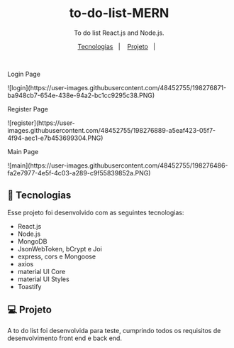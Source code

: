 <h1 align="center"> to-do-list-MERN </h1>

<p align="center">
To do list React.js and Node.js.
</p>

<p align="center">
  <a href="#-tecnologias">Tecnologias</a>&nbsp;&nbsp;&nbsp;|&nbsp;&nbsp;&nbsp;
  <a href="#-projeto">Projeto</a>&nbsp;&nbsp;&nbsp;|&nbsp;&nbsp;&nbsp;
</p>

<br>

<p align="center">
  <p>Login Page</p>
![login](https://user-images.githubusercontent.com/48452755/198276871-ba948cb7-654e-438e-94a2-bc1cc9295c38.PNG)
</p>

<p align="center">
  <p>Register Page</p>
 ![register](https://user-images.githubusercontent.com/48452755/198276889-a5eaf423-05f7-4f94-aec1-e7b453699304.PNG)
</p>


<p align="center">
  <p>Main Page</p>
  ![main](https://user-images.githubusercontent.com/48452755/198276486-fa2e7977-4e5f-4c03-a289-c9f55839852a.PNG)

</p>

## 🚀 Tecnologias

Esse projeto foi desenvolvido com as seguintes tecnologias:

- React.js
- Node.js
- MongoDB
- JsonWebToken, bCrypt e Joi
- express, cors e Mongoose
- axios
- material UI Core
- material UI Styles
- Toastify

## 💻 Projeto

A to do list foi desenvolvida para teste, cumprindo todos os requisitos de desenvolvimento front end e back end.

